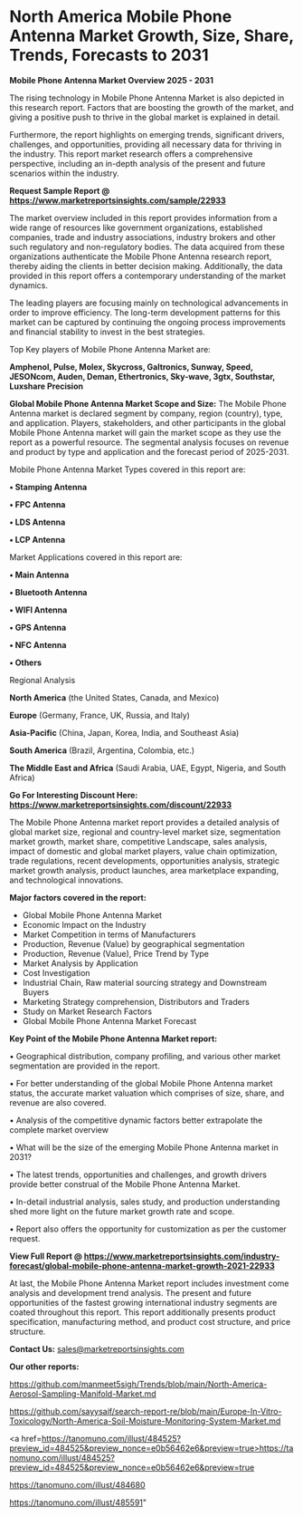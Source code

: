 # North America Mobile Phone Antenna Market Growth, Size, Share, Trends, Forecasts to 2031

<Strong> Mobile Phone Antenna Market Overview 2025 - 2031</strong>

The rising technology in Mobile Phone Antenna Market is also depicted in this research report. Factors that are boosting the growth of the market, and giving a positive push to thrive in the global market is explained in detail.

Furthermore, the report highlights on emerging trends, significant drivers, challenges, and opportunities, providing all necessary data for thriving in the industry. This report market research offers a comprehensive perspective, including an in-depth analysis of the present and future scenarios within the industry.

<strong>Request Sample Report @ <a href=https://www.marketreportsinsights.com/sample/22933>https://www.marketreportsinsights.com/sample/22933</a></strong>

The market overview included in this report provides information from a wide range of resources like government organizations, established companies, trade and industry associations, industry brokers and other such regulatory and non-regulatory bodies. The data acquired from these organizations authenticate the Mobile Phone Antenna research report, thereby aiding the clients in better decision making. Additionally, the data provided in this report offers a contemporary understanding of the market dynamics.

The leading players are focusing mainly on technological advancements in order to improve efficiency. The long-term development patterns for this market can be captured by continuing the ongoing process improvements and financial stability to invest in the best strategies.

Top Key players of Mobile Phone Antenna Market are:

<strong>Amphenol, Pulse, Molex, Skycross, Galtronics, Sunway, Speed, JESONcom, Auden, Deman, Ethertronics, Sky-wave, 3gtx, Southstar, Luxshare Precision</strong>

<strong><b>Global Mobile Phone Antenna Market Scope and Size:</b></strong>
The Mobile Phone Antenna market is declared segment by company, region (country), type, and application. Players, stakeholders, and other participants in the global Mobile Phone Antenna market will gain the market scope as they use the report as a powerful resource. The segmental analysis focuses on revenue and product by type and application and the forecast period of 2025-2031.

Mobile Phone Antenna Market Types covered in this report are:

<strong>• Stamping Antenna

• FPC Antenna

• LDS Antenna

• LCP Antenna</strong>

Market Applications covered in this report are:

<strong>• Main Antenna

• Bluetooth Antenna

• WIFI Antenna

• GPS Antenna

• NFC Antenna

• Others</strong> 

Regional Analysis

<strong>North America</strong> (the United States, Canada, and Mexico)

<strong>Europe</strong> (Germany, France, UK, Russia, and Italy)

<strong>Asia-Pacific</strong> (China, Japan, Korea, India, and Southeast Asia)

<strong>South America</strong> (Brazil, Argentina, Colombia, etc.)

<strong>The Middle East and Africa</strong> (Saudi Arabia, UAE, Egypt, Nigeria, and South Africa)

<strong>Go For Interesting Discount Here: <a href=https://www.marketreportsinsights.com/discount/22933>https://www.marketreportsinsights.com/discount/22933</a></strong>

The Mobile Phone Antenna market report provides a detailed analysis of global market size, regional and country-level market size, segmentation market growth, market share, competitive Landscape, sales analysis, impact of domestic and global market players, value chain optimization, trade regulations, recent developments, opportunities analysis, strategic market growth analysis, product launches, area marketplace expanding, and technological innovations.

<strong><b>Major factors covered in the report:</b></strong>
<ul>
  <li>Global Mobile Phone Antenna Market </li>
  <li>Economic Impact on the Industry</li>
  <li>Market Competition in terms of Manufacturers</li>
  <li>Production, Revenue (Value) by geographical segmentation</li>
  <li>Production, Revenue (Value), Price Trend by Type</li>
  <li>Market Analysis by Application</li>
  <li>Cost Investigation</li>
  <li>Industrial Chain, Raw material sourcing strategy and Downstream Buyers</li>
  <li>Marketing Strategy comprehension, Distributors and Traders</li>
  <li>Study on Market Research Factors</li>
  <li>Global Mobile Phone Antenna Market Forecast</li>
</ul>

<strong><b>Key Point of the Mobile Phone Antenna Market report:</b></strong>

• Geographical distribution, company profiling, and various other market segmentation are provided in the report.

• For better understanding of the global Mobile Phone Antenna market status, the accurate market valuation which comprises of size, share, and revenue are also covered.

• Analysis of the competitive dynamic factors better extrapolate the complete market overview

• What will be the size of the emerging Mobile Phone Antenna market in 2031?

• The latest trends, opportunities and challenges, and growth drivers provide better construal of the Mobile Phone Antenna Market.

• In-detail industrial analysis, sales study, and production understanding shed more light on the future market growth rate and scope.

• Report also offers the opportunity for customization as per the customer request.

<strong><b>View Full Report @ <a href=https://www.marketreportsinsights.com/industry-forecast/global-mobile-phone-antenna-market-growth-2021-22933>https://www.marketreportsinsights.com/industry-forecast/global-mobile-phone-antenna-market-growth-2021-22933</a></b></strong>


At last, the Mobile Phone Antenna Market report includes investment come analysis and development trend analysis. The present and future opportunities of the fastest growing international industry segments are coated throughout this report. This report additionally presents product specification, manufacturing method, and product cost structure, and price structure.

<strong>Contact Us:</strong>
sales@marketreportsinsights.com

<strong>Our other reports:</strong>

<a href=https://github.com/manmeet5sigh/Trends/blob/main/North-America-Aerosol-Sampling-Manifold-Market.md>https://github.com/manmeet5sigh/Trends/blob/main/North-America-Aerosol-Sampling-Manifold-Market.md</a>

<a href=https://github.com/sayysaif/search-report-re/blob/main/Europe-In-Vitro-Toxicology/North-America-Soil-Moisture-Monitoring-System-Market.md>https://github.com/sayysaif/search-report-re/blob/main/Europe-In-Vitro-Toxicology/North-America-Soil-Moisture-Monitoring-System-Market.md</a>

<a href=https://tanomuno.com/illust/484525?preview_id=484525&preview_nonce=e0b56462e6&preview=true>https://tanomuno.com/illust/484525?preview_id=484525&preview_nonce=e0b56462e6&preview=true</a>

<a href=https://tanomuno.com/illust/484680>https://tanomuno.com/illust/484680</a>

<a href=https://tanomuno.com/illust/485591>https://tanomuno.com/illust/485591</a>"

